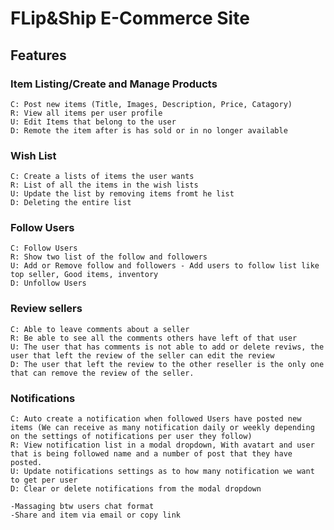 # FLip&Ship E-Commerce Site

## Features

### Item Listing/Create and Manage Products

    C: Post new items (Title, Images, Description, Price, Catagory)
    R: View all items per user profile
    U: Edit Items that belong to the user
    D: Remote the item after is has sold or in no longer available

### Wish List

    C: Create a lists of items the user wants
    R: List of all the items in the wish lists
    U: Update the list by removing items fromt he list
    D: Deleting the entire list

### Follow Users

    C: Follow Users
    R: Show two list of the follow and followers
    U: Add or Remove follow and followers - Add users to follow list like top seller, Good items, inventory
    D: Unfollow Users

### Review sellers
    C: Able to leave comments about a seller
    R: Be able to see all the comments others have left of that user
    U: The user that has comments is not able to add or delete reviws, the user that left the review of the seller can edit the review
    D: The user that left the review to the other reseller is the only one that can remove the review of the seller.

<!-- EXTRA FEATURES -->
### Notifications

    C: Auto create a notification when followed Users have posted new items (We can receive as many notification daily or weekly depending on the settings of notifications per user they follow)
    R: View notification list in a modal dropdown, With avatart and user that is being followed name and a number of post that they have posted.
    U: Update notifications settings as to how many notification we want to get per user
    D: Clear or delete notifications from the modal dropdown

    -Massaging btw users chat format
    -Share and item via email or copy link
